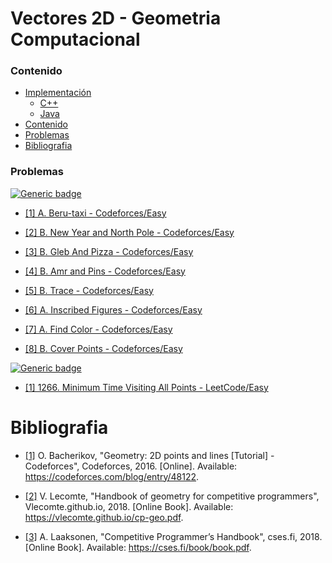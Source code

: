 # Vectores 2D - Geometria Computacional

### Contenido

* [Implementación](#)
    * [C++](#)
    * [Java](#)
* [Contenido](#contenido)
* [Problemas](#problemas)
* [Bibliografia](#bibliografia)

### Problemas

[![Generic badge](https://img.shields.io/badge/CodeForces-Easy-green.svg)](https://codeforces.com/problemset)

* [[1] A. Beru-taxi - Codeforces/Easy](https://codeforces.com/contest/706/problem/A)

* [[2] B. New Year and North Pole - Codeforces/Easy](https://codeforces.com/problemset/problem/750/B)

* [[3] B. Gleb And Pizza - Codeforces/Easy](https://codeforces.com/contest/842/problem/B)

* [[4] B. Amr and Pins - Codeforces/Easy](https://codeforces.com/problemset/problem/507/B)

* [[5] B. Trace - Codeforces/Easy](https://codeforces.com/problemset/problem/157/B)

* [[6] A. Inscribed Figures - Codeforces/Easy](https://codeforces.com/problemset/problem/1156/A)

* [[7] A. Find Color - Codeforces/Easy](https://codeforces.com/problemset/problem/40/A)

* [[8] B. Cover Points - Codeforces/Easy](https://codeforces.com/problemset/problem/1047/B)

[![Generic badge](https://img.shields.io/badge/LeetCode-Easy-green.svg)](https://leetcode.com/problemset/all/?topicSlugs=geometry&difficulty=Easy)

* [[1] 1266. Minimum Time Visiting All Points - LeetCode/Easy](https://leetcode.com/problems/minimum-time-visiting-all-points/)

# Bibliografia

* [[1]](https://codeforces.com/blog/entry/48122) O. Bacherikov, "Geometry: 2D points and lines [Tutorial] - Codeforces", Codeforces, 2016. [Online]. Available: https://codeforces.com/blog/entry/48122.

* [[2]](https://vlecomte.github.io/cp-geo.pdf) V. Lecomte, "Handbook of geometry for competitive programmers", Vlecomte.github.io, 2018. [Online Book]. Available: https://vlecomte.github.io/cp-geo.pdf.

* [[3]](https://cses.fi/book/book.pdf) A. Laaksonen, "Competitive Programmer’s Handbook", cses.fi, 2018. [Online Book]. Available: https://cses.fi/book/book.pdf.